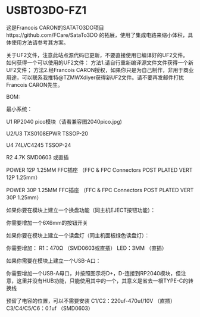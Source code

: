 # USBTO3DO-FZ1
这是Francois CARON的SATATO3DO项目https://github.com/FCare/SataTo3DO
的拓展，使用了集成电路来缩小体积，具体使用方法请参考其方案。



关于UF2文件，注意此站点源代码已更新，不要直接使用已编译好的UF2文件。
如何获得一个可以使用的UF2文件：
方法1.请自行重新编译源文件文件获得一个新UF2文件；
方法2.经Francois CARON授权，如果你只是为自己制作，非用于商业用途，可以联系我推特@TZMWXdiyer获得新UF2文件。请不要再发邮件打扰Francois CARON先生。





BOM:

最小系统：

U1 RP2040 pico模块（请看兼容图2040pico.jpg)

U2/U3 TXS0108EPWR TSSOP-20

U4 74LVC4245 TSSOP-24

R2 4.7K SMD0603 或直插

POWER 12P 1.25MM FFC插座 （FFC & FPC Connectors POST PLATED VERT 12P 1.25mm）

POWER 30P 1.25MM FFC插座 （FFC & FPC Connectors POST PLATED VERT 30P 1.25mm）



如果你要在模块上建立一个换盘功能（同主机EJECT按钮功能）：

你需要增加一个6X6mm的按钮开关



如果你要在模块上建立一个读盘灯（同主机面板绿色读盘灯）：

你需要增加：
R1：470Ω （SMD0603或直插）
LED：3MM （直插）

如果你需要在模块上建立一个USB-A口：

你需要增加一个USB-A母口，并按照图示将D+，D-连接到RP2040模块，但注意，这里并没有HUB功能，只能使用其中的一个，其意义是省去一根TYPE-C的转换线

预留了电容的位置，可以不需要安装
C1/C2：220uf-470uf/10V （直插）
C3/C4/C5/C6：0.1uf  （SMD0603）
